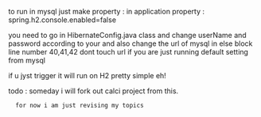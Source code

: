 to run in mysql just make property : in application property : spring.h2.console.enabled=false

you need to go in HibernateConfig.java class and change userName and password according to your and also change the url of mysql in else block line number 40,41,42 
dont touch url if you are just running default setting from mysql

if u jyst trigger it will run on H2 pretty simple eh!

todo : someday i will fork out calci project from this.

      for now i am just revising my topics
